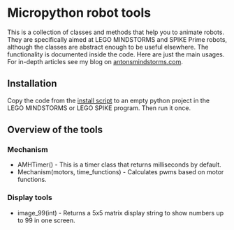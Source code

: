 # Micropython robot tools #

This is a collection of classes and methods that help you to animate robots. They are specifically aimed at LEGO MINDSTORMS and SPIKE Prime robots, although the classes are abstract enough to be useful elsewhere. The functionality is documented inside the code. Here are just the main usages. For in-depth articles see my blog on [antonsmindstorms.com](https://antonsmindstorms.com). 

## Installation ##

Copy the code from the [install script](Installer/install_mpy_robot_tools.py) to an empty python project in the LEGO MINDSTORMS or LEGO SPIKE program. Then run it once.

## Overview of the tools ##

### Mechanism ###
- AMHTimer() - This is a timer class that returns milliseconds by default. 
- Mechanism(motors, time_functions) - Calculates pwms based on motor functions.

### Display tools ###
- image_99(int) - Returns a 5x5 matrix display string to show numbers up to 99 in one screen.